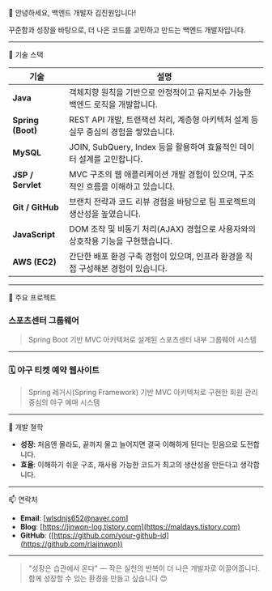 👋 안녕하세요, 백엔드 개발자 김진원입니다!
 
꾸준함과 성장을 바탕으로, 더 나은 코드를 고민하고 만드는 백엔드 개발자입니다.

---

🔧 기술 스택

| 기술 | 설명 |
|------|------|
| **Java** | 객체지향 원칙을 기반으로 안정적이고 유지보수 가능한 백엔드 로직을 개발합니다. |
| **Spring (Boot)** | REST API 개발, 트랜잭션 처리, 계층형 아키텍처 설계 등 실무 중심의 경험을 쌓았습니다. |
| **MySQL** | JOIN, SubQuery, Index 등을 활용하여 효율적인 데이터 설계를 고민합니다. |
| **JSP / Servlet** | MVC 구조의 웹 애플리케이션 개발 경험이 있으며, 구조적인 흐름을 이해하고 있습니다. |
| **Git / GitHub** | 브랜치 전략과 코드 리뷰 경험을 바탕으로 팀 프로젝트의 생산성을 높였습니다. |
| **JavaScript** | DOM 조작 및 비동기 처리(AJAX) 경험으로 사용자와의 상호작용 기능을 구현했습니다. |
| **AWS (EC2)** | 간단한 배포 환경 구축 경험이 있으며, 인프라 환경을 직접 구성해본 경험이 있습니다. |

---

📂 주요 프로젝트

### 스포츠센터 그룹웨어

> Spring Boot 기반 MVC 아키텍처로 설계된 스포츠센터 내부 그룹웨어 시스템


---

### 🗓 야구 티켓 예약 웹사이트

> Spring 레거시(Spring Framework) 기반 MVC 아키텍처로 구현한 회원 관리 중심의 야구 예매 시스템




---

🌱 개발 철학

- **성장**: 처음엔 몰라도, 끝까지 물고 늘어지면 결국 이해하게 된다는 믿음으로 도전합니다.  
- **효율**: 이해하기 쉬운 구조, 재사용 가능한 코드가 최고의 생산성을 만든다고 생각합니다.  

---

📫 연락처

- **Email**: [wlsdnjs652@naver.com]   
- **Blog**: [https://jinwon-log.tistory.com](https://maldays.tistory.com) 
- **GitHub**: ([https://github.com/your-github-id](https://github.com/rlajinwon))

---

> "성장은 습관에서 온다" — 작은 실천의 반복이 더 나은 개발자로 이끌어줍니다.  
> 함께 성장할 수 있는 환경을 만들고 싶습니다 😊
